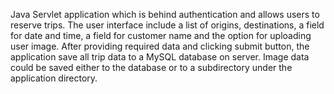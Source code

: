 Java Servlet application which is behind authentication and allows users to reserve trips. The user interface include a list of origins, destinations, a field for date and time, a field for customer name and the option for uploading user image. After providing required data and clicking submit button, the application save all trip data to a MySQL database on  server. Image data could be saved either to the database or to a subdirectory under the application directory.  